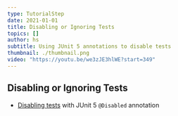 ```yaml
---
type: TutorialStep
date: 2021-01-01
title: Disabling or Ignoring Tests
topics: []
author: hs
subtitle: Using JUnit 5 annotations to disable tests
thumbnail: ./thumbnail.png
video: "https://youtu.be/we3zJE3hlWE?start=349"
---
```


## Disabling or Ignoring Tests

- [Disabling tests](https://junit.org/junit5/docs/current/user-guide/#writing-tests-disabling) with JUnit 5 `@Disabled` annotation
